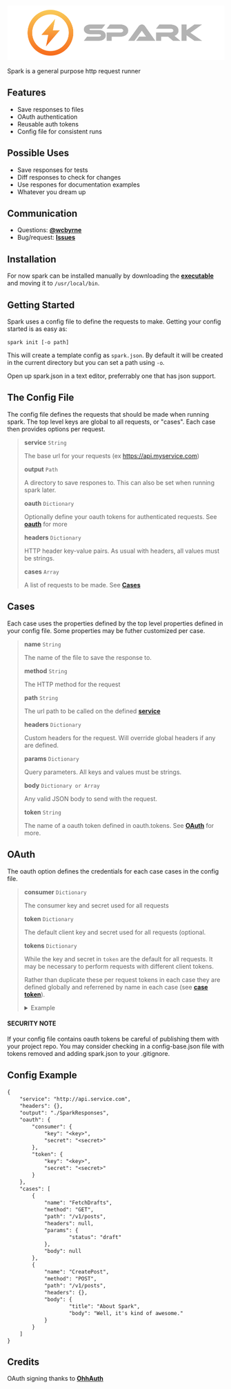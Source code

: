 ![Spark](https://raw.githubusercontent.com/WCByrne/Spark/master/img/header.png "Spark")

Spark is a general purpose http request runner

##  Features
* Save responses to files
* OAuth authentication
* Reusable auth tokens
* Config file for consistent runs


## Possible Uses
* Save responses for tests
* Diff responses to check for changes
* Use respones for documentation examples
* Whatever you dream up

## Communication
* Questions: **[@wcbyrne](https://twitter.com/wcbyrne/)**
* Bug/request: **[Issues](https://github.com/WCByrne/Spark/issues)**


## Installation

For now spark can be installed manually by downloading the **[executable](https://github.com/WCByrne/Spark/releases/download/0.1/spark.zip)** and moving it to `/usr/local/bin`.

## Getting Started

Spark uses a config file to define the requests to make. Getting your config started is as easy as:

```
spark init [-o path]
```
This will create a template config as `spark.json`. By default it will be created in the current directory but you can set a path using `-o`.

Open up spark.json in a text editor, preferrably one that has json support. 

## The Config File

The config file defines the requests that should be made when running spark. The top level keys are global to all requests, or "cases". Each case then provides options per request.
> 
> <a name="service"></a>
> **service** `String`
> 
> The base url for your requests (ex https://api.myservice.com)
> 
> **output** `Path`
> 
> A directory to save respones to. This can also be set when running spark later.
> 
> **oauth** `Dictionary` 
> 
> Optionally define your oauth tokens for authenticated requests. See **[oauth](#oauth)** for more
> 
> **headers** `Dictionary`
> 
> HTTP header key-value pairs. As usual with headers, all values must be strings.
> 
> **cases** `Array`
> 
> A list of requests to be made. See **[Cases](#cases)**


<a name="cases"></a>
## Cases

Each case uses the properties defined by the top level properties defined in your config file. Some properties may be futher customized per case.


> **name** `String`
> 
> The name of the file to save the response to.
> 
> **method** `String`
> 
> The HTTP method for the request
> 
> **path** `String`
> 
> The url path to be called on the defined **[service](#service)**
> 
> **headers** `Dictionary`
> 
> Custom headers for the request. Will override global headers if any are defined.
> 
> **params** `Dictionary`
> 
> Query parameters. All keys and values must be strings.
> 
> **body** `Dictionary or Array`
> 
> Any valid JSON body to send with the request.
> 
> <a name="case-token"></a>
> **token** `String`
> 
> The name of a oauth token defined in oauth.tokens. See **[OAuth](#oauth)** for more.


<a name="oauth"></a>
## OAuth

The oauth option defines the credentials for each case cases in the config file.  

> **consumer** `Dictionary`
> 
> The consumer key and secret used for all requests
> 
> **token** `Dictionary`
> 
> The default client key and secret used for all requests (optional.
> 
> **tokens** `Dictionary`
> 
> While the key and secret in `token` are the default for all requests. It may be necessary to perform requests with different client tokens.
> 
> Rather than duplicate these per request tokens in each case they are defined globally and referrened by name in each case (see **[case token](#case-token)**).
> 
> <details>
> <summary>Example</summary>
> 
> ```json
> {
> 	"consumer": { },
> 	"token": { },
> 	"tokens": {
> 		"user-1" : {
> 			"key" : "<key-for-user-1>",
> 			"secret": "<secret-for-user-1>"
> 		},
> 		"user-2": {
> 			"key": "<key-for-user-2>",
> 			"secret": "<secret-for-user-2>"
> 		}
> 	}
> }
> ```
> </details>


#### SECURITY NOTE 
If your config file contains oauth tokens be careful of publishing them with your project repo. You may consider checking in a config-base.json file with tokens removed and adding spark.json to your .gitignore. 

## Config Example

```
{
    "service": "http://api.service.com",
    "headers": {},
    "output": "./SparkResponses",
    "oauth": {
        "consumer": {
            "key": "<key>",
            "secret": "<secret>"
        },
        "token": {
            "key": "<key>",
            "secret": "<secret>"
        }
    },
    "cases": [
        {
            "name": "FetchDrafts",
            "method": "GET",
            "path": "/v1/posts",
            "headers": null,
            "params": {
            		"status": "draft"
            },
            "body": null
        },
        {
            "name": "CreatePost",
            "method": "POST",
            "path": "/v1/posts",
            "headers": {},
            "body": {
            		"title": "About Spark",
            		"body": "Well, it's kind of awesome."
            }
        }
    ]
}
```

## Credits

OAuth signing thanks to **[OhhAuth](https://github.com/mw99/OhhAuth)**

